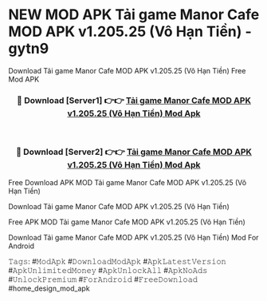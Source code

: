# NEW MOD APK Tải game Manor Cafe MOD APK v1.205.25 (Vô Hạn Tiền) - gytn9
Download Tải game Manor Cafe MOD APK v1.205.25 (Vô Hạn Tiền) Free Mod APK

<div align="center">
<h3>🔴 Download [Server1] 👉👉 <a href="https://apk-comot.site?title=Tải_game_Manor_Cafe_MOD_APK_v1.205.25_(Vô_Hạn_Tiền)">Tải game Manor Cafe MOD APK v1.205.25 (Vô Hạn Tiền) Mod Apk</a></h3><br>

<h3>🔴 Download [Server2] 👉👉 <a href="https://apk-comot.site?title=Tải_game_Manor_Cafe_MOD_APK_v1.205.25_(Vô_Hạn_Tiền)">Tải game Manor Cafe MOD APK v1.205.25 (Vô Hạn Tiền) Mod Apk</a></h3>
</div>


Free Download APK MOD Tải game Manor Cafe MOD APK v1.205.25 (Vô Hạn Tiền)

Download Tải game Manor Cafe MOD APK v1.205.25 (Vô Hạn Tiền) 

Free APK MOD Tải game Manor Cafe MOD APK v1.205.25 (Vô Hạn Tiền) 

Download Tải game Manor Cafe MOD APK v1.205.25 (Vô Hạn Tiền) Mod For Android

𝚃𝚊𝚐𝚜: #𝙼𝚘𝚍𝙰𝚙𝚔 #𝙳𝚘𝚠𝚗𝚕𝚘𝚊𝚍𝙼𝚘𝚍𝙰𝚙𝚔 #𝙰𝚙𝚔𝙻𝚊𝚝𝚎𝚜𝚝𝚅𝚎𝚛𝚜𝚒𝚘𝚗 #𝙰𝚙𝚔𝚄𝚗𝚕𝚒𝚖𝚒𝚝𝚎𝚍𝙼𝚘𝚗𝚎𝚢 #𝙰𝚙𝚔𝚄𝚗𝚕𝚘𝚌𝚔𝙰𝚕𝚕 #𝙰𝚙𝚔𝙽𝚘𝙰𝚍𝚜 #𝚄𝚗𝚕𝚘𝚌𝚔𝙿𝚛𝚎𝚖𝚒𝚞𝚖 #𝙵𝚘𝚛𝙰𝚗𝚍𝚛𝚘𝚒𝚍 #𝙵𝚛𝚎𝚎𝙳𝚘𝚠𝚗𝚕𝚘𝚊𝚍 #home_design_mod_apk